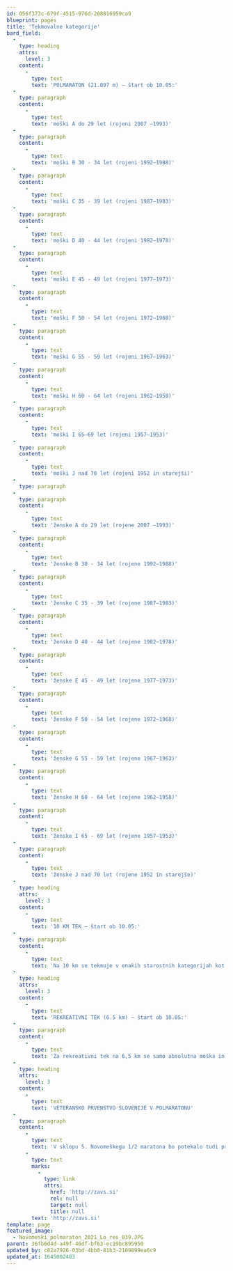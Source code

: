 ```yaml
---
id: 056f373c-679f-4515-976d-208016959ca9
blueprint: pages
title: 'Tekmovalne kategorije'
bard_field:
  -
    type: heading
    attrs:
      level: 3
    content:
      -
        type: text
        text: 'POLMARATON (21.097 m) – štart ob 10.05:'
  -
    type: paragraph
    content:
      -
        type: text
        text: 'moški A do 29 let (rojeni 2007 –1993)'
  -
    type: paragraph
    content:
      -
        type: text
        text: 'moški B 30 - 34 let (rojeni 1992–1988)'
  -
    type: paragraph
    content:
      -
        type: text
        text: 'moški C 35 - 39 let (rojeni 1987–1983)'
  -
    type: paragraph
    content:
      -
        type: text
        text: 'moški D 40 - 44 let (rojeni 1982–1978)'
  -
    type: paragraph
    content:
      -
        type: text
        text: 'moški E 45 - 49 let (rojeni 1977–1973)'
  -
    type: paragraph
    content:
      -
        type: text
        text: 'moški F 50 - 54 let (rojeni 1972–1968)'
  -
    type: paragraph
    content:
      -
        type: text
        text: 'moški G 55 - 59 let (rojeni 1967–1963)'
  -
    type: paragraph
    content:
      -
        type: text
        text: 'moški H 60 - 64 let (rojeni 1962–1958)'
  -
    type: paragraph
    content:
      -
        type: text
        text: 'moški I 65–69 let (rojeni 1957–1953)'
  -
    type: paragraph
    content:
      -
        type: text
        text: 'moški J nad 70 let (rojeni 1952 in starejši)'
  -
    type: paragraph
  -
    type: paragraph
    content:
      -
        type: text
        text: 'ženske A do 29 let (rojene 2007 –1993)'
  -
    type: paragraph
    content:
      -
        type: text
        text: 'ženske B 30 - 34 let (rojene 1992–1988)'
  -
    type: paragraph
    content:
      -
        type: text
        text: 'ženske C 35 - 39 let (rojene 1987–1983)'
  -
    type: paragraph
    content:
      -
        type: text
        text: 'ženske D 40 - 44 let (rojene 1982–1978)'
  -
    type: paragraph
    content:
      -
        type: text
        text: 'ženske E 45 - 49 let (rojene 1977–1973)'
  -
    type: paragraph
    content:
      -
        type: text
        text: 'ženske F 50 - 54 let (rojene 1972–1968)'
  -
    type: paragraph
    content:
      -
        type: text
        text: 'ženske G 55 - 59 let (rojene 1967–1963)'
  -
    type: paragraph
    content:
      -
        type: text
        text: 'ženske H 60 - 64 let (rojene 1962–1958)'
  -
    type: paragraph
    content:
      -
        type: text
        text: 'ženske I 65 - 69 let (rojene 1957–1953)'
  -
    type: paragraph
    content:
      -
        type: text
        text: 'ženske J nad 70 let (rojene 1952 in starejše)'
  -
    type: heading
    attrs:
      level: 3
    content:
      -
        type: text
        text: '10 KM TEK – štart ob 10.05:'
  -
    type: paragraph
    content:
      -
        type: text
        text: 'Na 10 km se tekmuje v enakih starostnih kategorijah kot v polmaratonu. Nagrad v kategorijah na 10km se javno ne podeljuje. Podeljujejo se nagrade le za prve tri absolutno uvrščene v moški in ženski kategoriji.'
  -
    type: heading
    attrs:
      level: 3
    content:
      -
        type: text
        text: 'REKREATIVNI TEK (6.5 km) – štart ob 10.05:'
  -
    type: paragraph
    content:
      -
        type: text
        text: 'Za rekreativni tek na 6,5 km se samo absolutna moška in ženska kategorija. Podeljujejo se nagrade le za prve tri absolutno najhitrejše moške in ženske.'
  -
    type: heading
    attrs:
      level: 3
    content:
      -
        type: text
        text: 'VETERANSKO PRVENSTVO SLOVENIJE V POLMARATONU'
  -
    type: paragraph
    content:
      -
        type: text
        text: 'V sklopu 5. Novomeškega 1/2 maratona bo potekalo tudi prvenstvo Slovenije v polmaratonu za veterane in veteranke. Prijava na državno prvenstvo veteranov mora biti dvojna in sicer preko strani Novomeškega 1/2 maratona ter preko ZAVS (Zveze atletskih veteranov Slovenije) več informacij na '
      -
        type: text
        marks:
          -
            type: link
            attrs:
              href: 'http://zavs.si'
              rel: null
              target: null
              title: null
        text: 'http://zavs.si'
template: page
featured_image:
  - Novomeski_polmaraton_2021_Lo_res_039.JPG
parent: 36fb6d4d-a49f-46df-bf63-ec19bc895950
updated_by: c82a7926-03bd-4bb0-81b3-2109899ea6c9
updated_at: 1645002403
---
```

